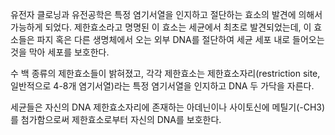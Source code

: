 유전자 클로닝과 유전공학은 특정 염기서열을 인지하고 절단하는 효소의 발견에 의해서 가능하게 되었다. 제한효소라고 명명된 이 효소는 세균에서 최초로 발견되었는데, 이 효소들은 파지 혹은 다른 생명체에서 오는 외부 DNA를 절단하여 세균 세포 내로 들어오는 것을 막아 세포를 보호한다.   

수 백 종류의 제한효소들이 밝혀졌고, 각각 제한효소는 제한효소자리(restriction site, 일반적으로 4-8개 염기서열)라는 특정 염기서열을 인지하고 DNA 두 가닥을 자른다.

세균들은 자신의 DNA 제한효소자리에 존재하는 아데닌이나 사이토신에 메틸기(-CH3)를 첨가함으로써 제한효소로부터 자신의 DNA를 보호한다.

